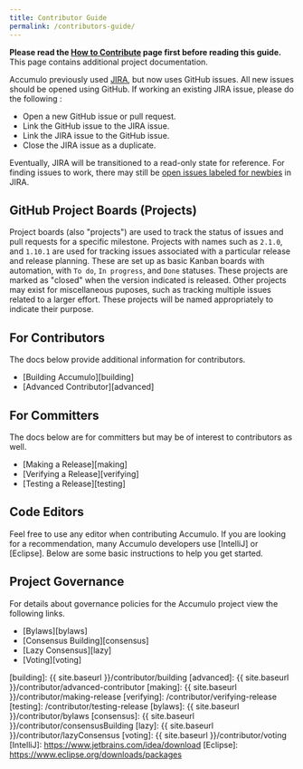 ```yaml
---
title: Contributor Guide
permalink: /contributors-guide/
---
```


**Please read the [How to Contribute] page first before reading this guide.** This page contains additional project
documentation.

Accumulo previously used [JIRA], but now uses GitHub issues.
All new issues should be opened using GitHub. If working an existing JIRA
issue, please do the following :

 * Open a new GitHub issue or pull request.
 * Link the GitHub issue to the JIRA issue.
 * Link the JIRA issue to the GitHub issue.
 * Close the JIRA issue as a duplicate.

Eventually, JIRA will be transitioned to a read-only state for reference.  For
finding issues to work, there may still be 
[open issues labeled for newbies][newbie-issues] in JIRA.

## GitHub Project Boards (Projects)

Project boards (also "projects") are used to track the status of issues and
pull requests for a specific milestone. Projects with names such as `2.1.0`,
and `1.10.1` are used for tracking issues associated with a particular release
and release planning. These are set up as basic Kanban boards with automation,
with `To do`, `In progress`, and `Done` statuses. These projects are marked as
"closed" when the version indicated is released. Other projects may exist for
miscellaneous puposes, such as tracking multiple issues related to a larger
effort. These projects will be named appropriately to indicate their purpose.

## For Contributors

The docs below provide additional information for contributors.

- [Building Accumulo][building]
- [Advanced Contributor][advanced]

## For Committers

The docs below are for committers but may be of interest to contributors as well.

- [Making a Release][making]
- [Verifying a Release][verifying]
- [Testing a Release][testing]

## Code Editors

Feel free to use any editor when contributing Accumulo. If you are looking for a recommendation, many Accumulo
developers use [IntelliJ] or [Eclipse]. Below are some basic instructions to help you get started.

## Project Governance

For details about governance policies for the Accumulo project view the following links.

- [Bylaws][bylaws]
- [Consensus Building][consensus]
- [Lazy Consensus][lazy]
- [Voting][voting]

[How to Contribute]: /how-to-contribute/
[newbie-issues]: https://s.apache.org/newbie_accumulo_tickets
[JIRA]: https://issues.apache.org/jira/browse/ACCUMULO
[building]: {{ site.baseurl }}/contributor/building
[advanced]: {{ site.baseurl }}/contributor/advanced-contributor
[making]: {{ site.baseurl }}/contributor/making-release
[verifying]: /contributor/verifying-release
[testing]: /contributor/testing-release
[bylaws]: {{ site.baseurl }}/contributor/bylaws
[consensus]: {{ site.baseurl }}/contributor/consensusBuilding
[lazy]: {{ site.baseurl }}/contributor/lazyConsensus
[voting]: {{ site.baseurl }}/contributor/voting
[IntelliJ]: https://www.jetbrains.com/idea/download
[Eclipse]: https://www.eclipse.org/downloads/packages
